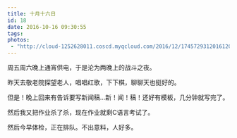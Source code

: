 ```yaml
---
title: 十月十六日
id: 18
date: 2016-10-16 09:30:55
tags:
photos:
 - "http://cloud-1252628011.coscd.myqcloud.com/2016/12/17457293120161208010619079.jpg"
---
```


周五周六晚上通宵供电，于是沦为两晚上的战斗之夜。

昨天去敬老院探望老人，唱唱红歌，下下棋，聊聊天也挺好的。

但是！晚上回来有告诉要写新闻稿...新！闻！稿！还好有模板，几分钟就写完了。

然后我又把作业杀了杀，现在作业就剩C语言考试了。

然后今早体检，正在排队。不出意料，人好多。
